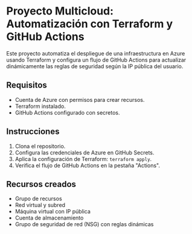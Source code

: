# Proyecto Multicloud: Automatización con Terraform y GitHub Actions

Este proyecto automatiza el despliegue de una infraestructura en Azure usando Terraform y configura un flujo de GitHub Actions para actualizar dinámicamente las reglas de seguridad según la IP pública del usuario.

## Requisitos
- Cuenta de Azure con permisos para crear recursos.
- Terraform instalado.
- GitHub Actions configurado con secretos.

## Instrucciones
1. Clona el repositorio.
2. Configura las credenciales de Azure en GitHub Secrets.
3. Aplica la configuración de Terraform: `terraform apply`.
4. Verifica el flujo de GitHub Actions en la pestaña "Actions".

## Recursos creados
- Grupo de recursos
- Red virtual y subred
- Máquina virtual con IP pública
- Cuenta de almacenamiento
- Grupo de seguridad de red (NSG) con reglas dinámicas